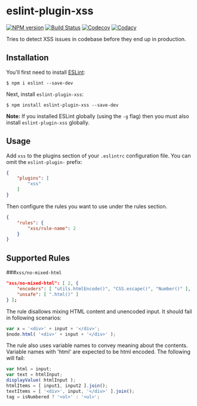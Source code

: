 # eslint-plugin-xss

[![NPM version](http://img.shields.io/npm/v/eslint-plugin-xss.svg)](https://www.npmjs.com/package/eslint-plugin-xss)
[![Build Status](https://travis-ci.org/Rantanen/eslint-plugin-xss.svg?branch=master)](https://travis-ci.org/Rantanen/eslint-plugin-xss)
[![Codecov](https://codecov.io/gh/Rantanen/eslint-plugin-xss/branch/master/graph/badge.svg)](https://codecov.io/gh/Rantanen/eslint-plugin-xss)
[![Codacy](https://api.codacy.com/project/badge/grade/13e5c7abeb4545359ca9b02c0e91bb72)](https://www.codacy.com/app/jubjub/eslint-plugin-xss)

Tries to detect XSS issues in codebase before they end up in production.

## Installation

You'll first need to install [ESLint](http://eslint.org):

```
$ npm i eslint --save-dev
```

Next, install `eslint-plugin-xss`:

```
$ npm install eslint-plugin-xss --save-dev
```

**Note:** If you installed ESLint globally (using the `-g` flag) then you must also install `eslint-plugin-xss` globally.

## Usage

Add `xss` to the plugins section of your `.eslintrc` configuration file. You can omit the `eslint-plugin-` prefix:

```json
{
    "plugins": [
        "xss"
    ]
}
```


Then configure the rules you want to use under the rules section.

```json
{
    "rules": {
        "xss/rule-name": 2
    }
}
```

## Supported Rules

###`xss/no-mixed-html`

```json
"xss/no-mixed-html": [ 2, {
    "encoders": [ "utils.htmlEncode()", "CSS.escape()", "Number()" ],
    "unsafe": [ ".html()" ]
} ];
```

The rule disallows mixing HTML content and unencoded input. It should fail in
following scenarios:

```javascript
var x = '<div>' + input + '</div>';
$node.html( '<div>' + input + '</div>' );
```

The rule also uses variable names to convey meaning about the contents.
Variable names with 'html' are expected to be html encoded. The following will
fail:

```javascript
var html = input;
var text = htmlInput;
displayValue( htmlInput );
htmlItems = [ input1, input2 ].join();
textItems = [ '<div>', input, '</div>' ].join();
tag = isNumbered ? '<ol>' : '<ul>';
```

